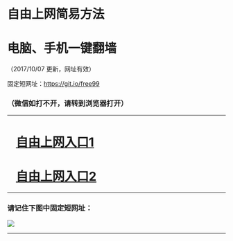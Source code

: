 ﻿# 自由上网简易方法

# 电脑、手机一键翻墙

（2017/10/07 更新，网址有效）

固定短网址：https://git.io/free99

### （微信如打不开，请转到浏览器打开）


***





# &nbsp;&nbsp; <a href="http://ft772113239.fwq-tz-1001.info/fwqtz01.html?t=100700120022 " target="_blank">自由上网入口1</a>
# &nbsp;&nbsp; <a href="http://ft277579309.fwq-tz-1002.info/fwqtz02.html?t=10070015622 " target="_blank">自由上网入口2</a>
***

### 请记住下图中固定短网址：

<img src="https://s3-us-west-2.amazonaws.com/fwq-1001/yjfq-20170905okok.png" /> 


***

